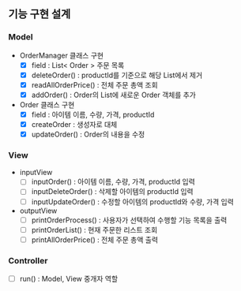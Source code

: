 ## 기능 구현 설계

### Model
- OrderManager 클래스 구현
  - [x] field : List< Order > 주문 목록
  - [x] deleteOrder() : productId를 기준으로 해당 List에서 제거
  - [x] readAllOrderPrice() : 전체 주문 총액 조회
  - [x] addOrder() : Order의 List에 새로운 Order 객체를 추가
  
- Order 클래스 구현
  - [x] field : 아이템 이름, 수량, 가격, productId
  - [x] createOrder : 생성자로 대체
  - [x] updateOrder() : Order의 내용을 수정
 
### View
- inputView
  - [ ] inputOrder() : 아이템 이름, 수량, 가격, productId 입력
  - [ ] inputDeleteOrder() : 삭제할 아이템의 productId 입력
  - [ ] inputUpdateOrder() : 수정할 아이템의 productId와 수량, 가격 입력

- outputView
  - [ ] printOrderProcess() : 사용자가 선택하여 수행할 기능 목록을 출력  
  - [ ] printOrderList() : 현재 주문한 리스트 조회
  - [ ] printAllOrderPrice() : 전체 주문 총액 출력

### Controller
- [ ] run() : Model, View 중개자 역할
